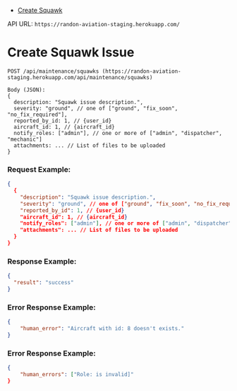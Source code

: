 * [Create Squawk](#create)  

API URL: `https://randon-aviation-staging.herokuapp.com/`

<a name="create"/>

# Create Squawk Issue

```
POST /api/maintenance/squawks (https://randon-aviation-staging.herokuapp.com/api/maintenance/squawks)

Body (JSON):
{
  description: "Squawk issue description.",
  severity: "ground", // one of ["ground", "fix_soon", "no_fix_required"],  
  reported_by_id: 1, // {user_id}
  aircraft_id: 1, // {aircraft_id}
  notify_roles: ["admin"], // one or more of ["admin", "dispatcher", "mechanic"]
  attachments: ... // List of files to be uploaded
}
```

### Request Example:

```json
{
  {
    "description": "Squawk issue description.",
    "severity": "ground", // one of ["ground", "fix_soon", "no_fix_required"],  
    "reported_by_id": 1, // {user_id}
    "aircraft_id": 1, // {aircraft_id}
    "notify_roles": ["admin"], // one or more of ["admin", "dispatcher", "mechanic"]
    "attachments": ... // List of files to be uploaded
  }
}
```

### Response Example:

```json
{
  "result": "success"
}
```

### Error Response Example:

```json
{
    "human_error": "Aircraft with id: 8 doesn't exists."
}
```

### Error Response Example:

```json
{
    "human_errors": ["Role: is invalid]"
}
```
